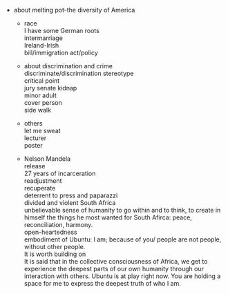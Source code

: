 * about melting pot-the diversity of America     
  - race    
  I have some German roots      
  intermarriage     
  Ireland-Irish    
  bill/immigration act/policy   
  
  - about discrimination and crime   
  discriminate/discrimination stereotype   
  critical point   
  jury senate  kidnap    
  minor  adult  
  cover person     
  side walk    
  
  - others  
  let me sweat  
  lecturer  
  poster  
  
  - Nelson Mandela  
    release  
    27 years of incarceration  
    readjustment  
    recuperate      
    deterrent to press and paparazzi  
    divided and violent South Africa  
    unbelievable sense of humanity
    to go within and to think, to create in himself the things he most wanted for South Afirca: peace, reconciliation, harmony.  
    open-heartedness   
    embodiment of Ubuntu: I am; because of you/ people are not people, without other people.    
    It is worth building on    
    It is said that in the collective consciousness of Africa, we get to experience the deepest parts of our own humanity through our interaction with others. Ubuntu is at play right now. You are holding a space for me to express the deepest truth of who I am.          
    
    
